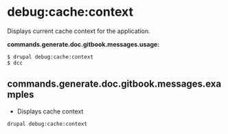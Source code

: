 # debug:cache:context
Displays current cache context for the application.

**commands.generate.doc.gitbook.messages.usage:**
```
$ drupal debug:cache:context
$ dcc
```

## commands.generate.doc.gitbook.messages.examples
* Displays cache context
```
drupal debug:cache:context
```
